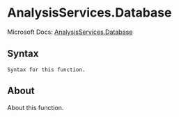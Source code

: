 ---
---

# AnalysisServices.Database

Microsoft Docs: [AnalysisServices.Database](https://docs.microsoft.com/en-us/powerquery-m/analysisservices-database)

## Syntax

```
Syntax for this function.
```

## About

About this function.

